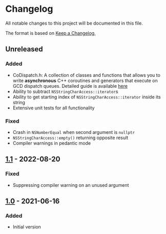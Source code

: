 # Changelog
All notable changes to this project will be documented in this file.

The format is based on [Keep a Changelog](https://keepachangelog.com/en/1.0.0/),

## Unreleased

### Added
- CoDispatch.h: A collection of classes and functions that allows you to write **asynchronous** C++ coroutines and generators that execute on GCD dispatch queues. Detailed guide is available [here](https://github.com/gershnik/objc-helpers/doc/CoDispatch.md)
- Ability to subtract `NSStringCharAccess::iterator`s
- Ability to get starting index of `NSStringCharAccess::iterator` inside its string
- Extensive unit tests for all functionality

### Fixed
- Crash in `NSNumberEqual` when second argument is `nullptr`
- `NSStringCharAccess::empty()` returning opposite result
- Compiler warnings in pedantic mode

## [1.1] - 2022-08-20

### Fixed

- Suppressing compiler warning on an unused argument

## [1.0] - 2021-06-16

### Added
- Initial version

[1.0]: https://github.com/gershnik/objc-helpers/releases/tag/v1.0
[1.1]: https://github.com/gershnik/objc-helpers/releases/tag/v1.1